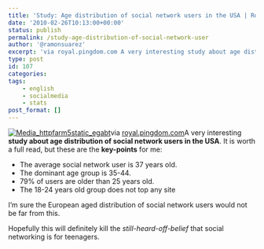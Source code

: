 ```yaml
---
title: 'Study: Age distribution of social network users in the USA | Royal Pingdom'
date: '2010-02-26T10:13:00+00:00'
status: publish
permalink: /study-age-distribution-of-social-network-user
author: '@ramonsuarez'
excerpt: 'via royal.pingdom.com A very interesting study about age distribution of social network users in the USA. It is worth a full read, but these are the key-points for me: The average social network user is 37 years old. The dominant age group is 35-4...'
type: post
id: 107
categories:
tags:
    - english
    - socialmedia
    - stats
post_format: []
---
```

[![Media_httpfarm5static_egabt](/uploads/2010/02/media_httpfarm5static_egabt-scaled1000.png?w=300)](/uploads/2010/02/media_httpfarm5static_egabt-scaled1000.png)via [royal.pingdom.com](http://royal.pingdom.com/2010/02/16/study-ages-of-social-network-users/)A very interesting **study about age distribution of social network users in the USA**. It is worth a full read, but these are the **key-points** for me:

- The average social network user is 37 years old.
- The dominant age group is 35-44.
- 79% of users are older than 25 years old.
- The 18-24 years old group does not top any site

I’m sure the European aged distribution of social network users would not be far from this.

Hopefully this will definitely kill the *still-heard-off-belief* that social networking is for teenagers.

